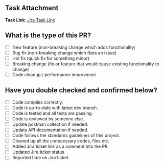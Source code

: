 ## Task Attachment
<!--
MANDATORY: Include a link to the related task or issue. MRs without a task link will not be reviewed.
Example: [Jira Task #1234](https://your-jira-instance.atlassian.net/browse/TASK-1234)
-->

**Task Link**: [Jira Task Link](<Insert your link here>)

## What is the type of this PR?

<!--- What types of changes does your code introduce? Put an `x` in all the boxes that apply: -->

- [ ] New feature (non-breaking change which adds functionality)
- [ ] Bug fix (non-breaking change which fixes an issue)
- [ ] Hot fix (quick fix for something minor)
- [ ] Breaking change (fix or feature that would cause existing functionality to change)
- [ ] Code cleanup / performance improvment

## Have you double checked and confirmed below?

- [	] Code compiles correctly.
- [ ] Code is up-to-date with latest dev branch.
- [ ] Code is tested and all tests are passing.
- [ ] Code is reviewed by someone else.
- [ ] Update postman collection if needed.
- [ ] Update API documentation if needed.
- [ ] Code follows the standards guidelines of this project.
- [ ] Cleaned up all the unnecessary codes, files etc.
- [ ] Added Jira ticket link as a comment into the PR.
- [ ] Updated Jira ticket status.
- [ ] Reported time on Jira ticket.
